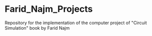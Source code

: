 # Farid_Najm_Projects
Repository for the implementation of the computer project of "Circuit Simulation" book by Farid Najm
